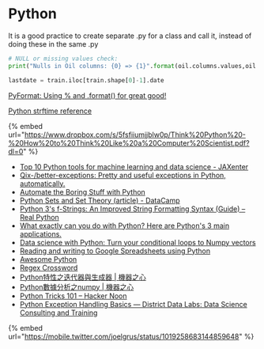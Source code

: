 # Python

It is a good practice to create separate .py for a class and call it, instead of doing these in the same .py 



```python
# NULL or missing values check:
print("Nulls in Oil columns: {0} => {1}".format(oil.columns.values,oil.isnull().any().values))

lastdate = train.iloc[train.shape[0]-1].date
```

[PyFormat: Using % and .format\(\) for great good!](https://pyformat.info/)

[Python strftime reference](http://strftime.org/)

{% embed url="https://www.dropbox.com/s/5fsfiiumjjblw0p/Think%20Python%20-%20How%20to%20Think%20Like%20a%20Computer%20Scientist.pdf?dl=0" %}

* [Top 10 Python tools for machine learning and data science - JAXenter](https://jaxenter.com/top-10-python-tools-ml-and-data-143764.html)
* [Qix-/better-exceptions: Pretty and useful exceptions in Python, automatically.](https://github.com/Qix-/better-exceptions)
* [Automate the Boring Stuff with Python](https://automatetheboringstuff.com/)
* [Python Sets and Set Theory \(article\) - DataCamp](https://www.datacamp.com/community/tutorials/sets-in-python)
* [Python 3's f-Strings: An Improved String Formatting Syntax \(Guide\) – Real Python](https://realpython.com/python-f-strings/)
* [What exactly can you do with Python? Here are Python's 3 main applications.](https://medium.freecodecamp.org/what-can-you-do-with-python-the-3-main-applications-518db9a68a78)
* [Data science with Python: Turn your conditional loops to Numpy vectors](https://towardsdatascience.com/data-science-with-python-turn-your-conditional-loops-to-numpy-vectors-9484ff9c622e)
* [Reading and writing to Google Spreadsheets using Python](https://www.interviewqs.com/blog/pythonsheets)
* [Awesome Python](https://awesome-python.com/)
* [Regex Crossword](https://regexcrossword.com/)
* [Python特性之迭代器與生成器 \| 機器之心](https://www.jiqizhixin.com/articles/2018-07-18)
* [Python數據分析之numpy \| 機器之心](https://www.jiqizhixin.com/articles/2018-07-18-2)
* [Python Tricks 101 – Hacker Noon](https://hackernoon.com/python-tricks-101-2836251922e0)
* [Python Exception Handling Basics — District Data Labs: Data Science Consulting and Training](https://www.districtdatalabs.com/python-exception-handling-basics)



{% embed url="https://mobile.twitter.com/joelgrus/status/1019258683144859648" %}

